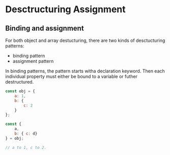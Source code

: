 # Desctructuring Assignment

## Binding and assignment

For both object and array destucturing, there are two kinds of desctucturing patterns:

* binding pattern
* assignment pattern

In binding patterns, the pattern starts witha declaration keyword. Then each individual property must either be bound to a variable or futher destructured.

```js
const obj = {
    a: 1,
    b: {
        c: 2
    }
};

const {
    a,
    b: { c: d}
} = obj;

// a to 1, c to 2.
```
